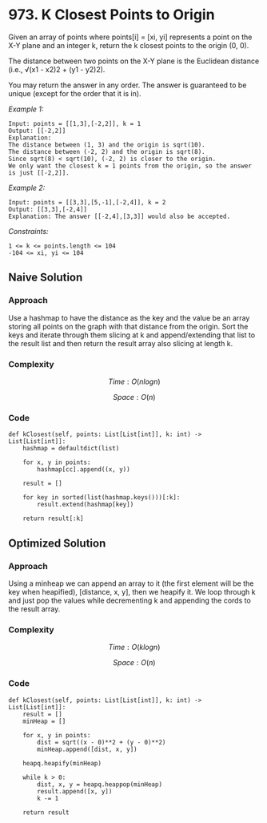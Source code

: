 # 973. K Closest Points to Origin
Given an array of points where points[i] = [xi, yi] represents a point on the X-Y plane and an integer k, return the k closest points to the origin (0, 0).

The distance between two points on the X-Y plane is the Euclidean distance (i.e., √(x1 - x2)2 + (y1 - y2)2).

You may return the answer in any order. The answer is guaranteed to be unique (except for the order that it is in).

*Example 1:*

```
Input: points = [[1,3],[-2,2]], k = 1
Output: [[-2,2]]
Explanation:
The distance between (1, 3) and the origin is sqrt(10).
The distance between (-2, 2) and the origin is sqrt(8).
Since sqrt(8) < sqrt(10), (-2, 2) is closer to the origin.
We only want the closest k = 1 points from the origin, so the answer is just [[-2,2]].
```

*Example 2:*

```
Input: points = [[3,3],[5,-1],[-2,4]], k = 2
Output: [[3,3],[-2,4]]
Explanation: The answer [[-2,4],[3,3]] would also be accepted.
```

*Constraints:*

```
1 <= k <= points.length <= 104
-104 <= xi, yi <= 104
```

## Naive Solution

### Approach
Use a hashmap to have the distance as the key and the value be an array storing all points on the graph with that distance from the origin. Sort the keys and iterate through them slicing at k and append/extending that list to the result list and then return the result array also slicing at length k.

### Complexity
$$Time: O(nlogn)$$

$$Space: O(n)$$

### Code
```
def kClosest(self, points: List[List[int]], k: int) -> List[List[int]]:
    hashmap = defaultdict(list)

    for x, y in points:
        hashmap[cc].append((x, y))

    result = []

    for key in sorted(list(hashmap.keys()))[:k]:
        result.extend(hashmap[key])

    return result[:k]
```

## Optimized Solution

### Approach
Using a minheap we can append an array to it (the first element will be the key when heapified), [distance, x, y], then we heapify it. We loop through k and just pop the values while decrementing k and appending the cords to the result array.

### Complexity
$$Time: O(klogn)$$

$$Space: O(n)$$

### Code
```
def kClosest(self, points: List[List[int]], k: int) -> List[List[int]]:
    result = []
    minHeap = []

    for x, y in points:
        dist = sqrt((x - 0)**2 + (y - 0)**2)
        minHeap.append([dist, x, y])

    heapq.heapify(minHeap)

    while k > 0:
        dist, x, y = heapq.heappop(minHeap)
        result.append([x, y])
        k -= 1

    return result
```